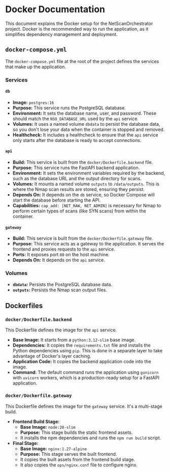 # Docker Documentation

This document explains the Docker setup for the NetScanOrchestrator project. Docker is the recommended way to run the application, as it simplifies dependency management and deployment.

## `docker-compose.yml`

The `docker-compose.yml` file at the root of the project defines the services that make up the application.

### Services

#### `db`

-   **Image:** `postgres:16`
-   **Purpose:** This service runs the PostgreSQL database.
-   **Environment:** It sets the database name, user, and password. These should match the `NSO_DATABASE_URL` used by the `api` service.
-   **Volumes:** It uses a named volume `dbdata` to persist the database data, so you don't lose your data when the container is stopped and removed.
-   **Healthcheck:** It includes a healthcheck to ensure that the `api` service only starts after the database is ready to accept connections.

#### `api`

-   **Build:** This service is built from the `docker/Dockerfile.backend` file.
-   **Purpose:** This service runs the FastAPI backend application.
-   **Environment:** It sets the environment variables required by the backend, such as the database URL and the output directory for scans.
-   **Volumes:** It mounts a named volume `outputs` to `/data/outputs`. This is where the Nmap scan results are stored, ensuring they persist.
-   **Depends On:** It depends on the `db` service, so Docker Compose will start the database before starting the API.
-   **Capabilities:** `cap_add: [NET_RAW, NET_ADMIN]` is necessary for Nmap to perform certain types of scans (like SYN scans) from within the container.

#### `gateway`

-   **Build:** This service is built from the `docker/Dockerfile.gateway` file.
-   **Purpose:** This service acts as a gateway to the application. It serves the frontend and proxies requests to the `api` service.
-   **Ports:** It exposes port `80` on the host machine.
-   **Depends On:** It depends on the `api` service.

### Volumes

-   **`dbdata`:** Persists the PostgreSQL database data.
-   **`outputs`:** Persists the Nmap scan output files.

## Dockerfiles

### `docker/Dockerfile.backend`

This Dockerfile defines the image for the `api` service.

-   **Base Image:** It starts from a `python:3.12-slim` base image.
-   **Dependencies:** It copies the `requirements.txt` file and installs the Python dependencies using `pip`. This is done in a separate layer to take advantage of Docker's layer caching.
-   **Application Code:** It copies the backend application code into the image.
-   **Command:** The default command runs the application using `gunicorn` with `uvicorn` workers, which is a production-ready setup for a FastAPI application.

### `docker/Dockerfile.gateway`

This Dockerfile defines the image for the `gateway` service. It's a multi-stage build.

-   **Frontend Build Stage:**
    -   **Base Image:** `node:20-slim`
    -   **Purpose:** This stage builds the static frontend assets.
    -   It installs the npm dependencies and runs the `npm run build` script.
-   **Final Stage:**
    -   **Base Image:** `nginx:1.27-alpine`
    -   **Purpose:** This stage serves the built frontend.
    -   It copies the built assets from the frontend build stage.
    -   It also copies the `ops/nginx.conf` file to configure nginx.
